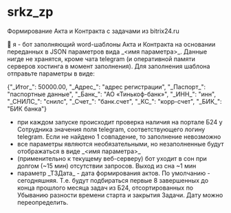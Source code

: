 # srkz_zp
Формирование Акта и Контракта с задачами из bitrix24.ru

👋 я - бот заполняющий word-шаблоны Акта и Контракта на основании переданных в JSON параметров вида \_<имя параметра>\_. 
Данные нигде не хранятся, кроме чата telegram (и оперативной памяти серверов хостинга в момент заполнения).
Для заполнения шаблона отправьте параметры в виде: 

 {"\_Итог\_": 50000.00, "\_Адрес\_": "адрес регистрации", "\_Паспорт\_": "паспортные данные", "\_Банк\_": "АО «Тинькоф-банк»", "\_ИНН\_": "инн", "\_СНИЛС\_": "снилс", "\_Счет\_": "банк.счет", "\_КС\_": "корр-счет", "\_БИК\_": "БИК банка"}
 
 - при каждом запуске происходит проверка наличия на портале Б24 у Сотрудника значения поля telegram, соответствующего логину telegram. Если не найдено 1 совпадение, то заполнение невозможно
 - все параметры являются необязательными, но незаполненные будут отображаться в виде \_<имя параметра>\_
 - (применительно к текущему веб-серверу) бот уходит в сон при долгом (~15 мин) отсутствии запросов. Выход из сна ~1 мин
 - параметр \_ТЗДата\_ - дата формирования актов. По умолчанию - сегодняшняя. Т.е. будут подбираться первые 8 завершенных до конца прошлого месяца задач из Б24, отсортированных по Убыванию разности времени старта и закрытия Задачи. Дату можно переопределить.
